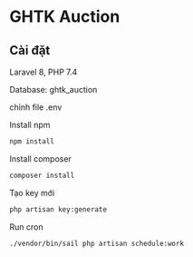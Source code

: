 # GHTK Auction

## Cài đặt

Laravel 8, PHP 7.4

Database: ghtk_auction

chỉnh file .env 

Install npm
```bash
npm install
```

Install composer
```bash
composer install
 ```
 
 Tạo key mới
 ```bash
 php artisan key:generate
```
Run cron
```bash
./vendor/bin/sail php artisan schedule:work
```

